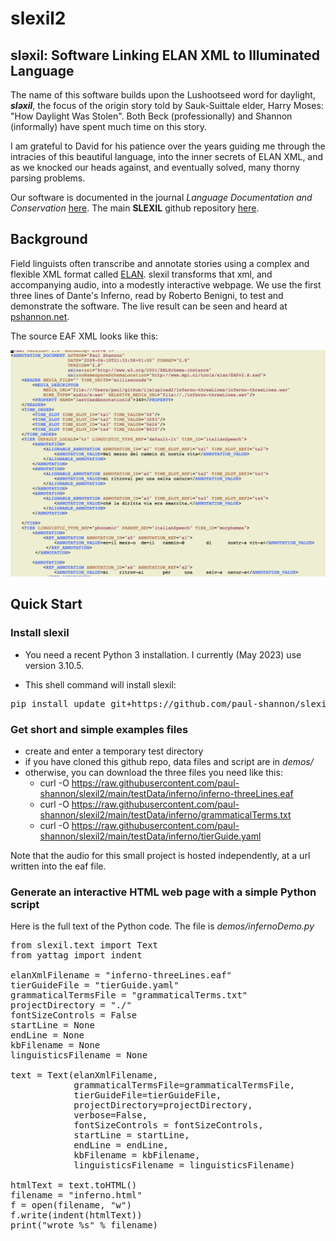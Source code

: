 # slexil2

## sləxil: Software Linking ELAN XML to Illuminated Language ##

The name of this software builds upon the Lushootseed word for
daylight, <b><i>sləxil</b></i>, the focus of the origin story told by
Sauk-Suittale elder, Harry Moses: "How Daylight Was Stolen". Both Beck
(professionally) and Shannon (informally) have spent much time on this
story.

I am grateful to David for his patience over the years guiding me
through the intracies of this beautiful language, into the inner secrets of
ELAN XML, and as we knocked our heads against, and eventually
solved, many thorny parsing problems.

Our software is documented in the journal *Language Documentation and Conservation*
[here](https://scholarspace.manoa.hawaii.edu/bitstream/10125/24948/beck_shannon.pdf).
The main **SLEXIL** github repository
[here](https://github.com/davidjamesbeck/slexil).

## Background

Field linguists often transcribe and annotate stories using a complex and
flexible XML format called
[ELAN](https://en.wikipedia.org/wiki/ELAN_software).  slexil
transforms that xml, and accompanying audio, into a modestly
interactive webpage.  We use the first three lines of Dante's Inferno,
read by Roberto Benigni, to test and demonstrate the software.  The
live result can be seen and heard at [pshannon.net](https://pshannon.net/inferno/).

The source EAF XML looks like this:

![alt tag](https://github.com/paul-shannon/slexil2/blob/main/docs/inferno-eaf.png)


## Quick Start

### Install slexil

- You need a recent Python 3 installation.  I currently (May 2023) use
  version 3.10.5.
  
- This shell command will install slexil:

<pre>
pip install update git+https://github.com/paul-shannon/slexil2
</pre>
   
### Get short and simple examples files

- create and enter a temporary test directory
- if you have cloned this github repo, data files and script are in *demos/*
- otherwise, you can download the three files you need like this:
    - curl -O https://raw.githubusercontent.com/paul-shannon/slexil2/main/testData/inferno/inferno-threeLines.eaf
    - curl -O https://raw.githubusercontent.com/paul-shannon/slexil2/main/testData/inferno/grammaticalTerms.txt
    - curl -O https://raw.githubusercontent.com/paul-shannon/slexil2/main/testData/inferno/tierGuide.yaml

Note that the audio for this small project is hosted independently, at a url written
into the eaf file.

### Generate an interactive HTML web page with a simple Python script

Here is the full text of the Python code.  The file is *demos/infernoDemo.py*

<pre>
from slexil.text import Text
from yattag import indent

elanXmlFilename = "inferno-threeLines.eaf"
tierGuideFile = "tierGuide.yaml"
grammaticalTermsFile = "grammaticalTerms.txt"
projectDirectory = "./"
fontSizeControls = False
startLine = None
endLine = None
kbFilename = None
linguisticsFilename = None

text = Text(elanXmlFilename,
			grammaticalTermsFile=grammaticalTermsFile,
			tierGuideFile=tierGuideFile,
			projectDirectory=projectDirectory,
			verbose=False,
			fontSizeControls = fontSizeControls,
			startLine = startLine,
			endLine = endLine,
			kbFilename = kbFilename,
			linguisticsFilename = linguisticsFilename)

htmlText = text.toHTML() 
filename = "inferno.html"
f = open(filename, "w")
f.write(indent(htmlText))
print("wrote %s" % filename)
</pre>

  


